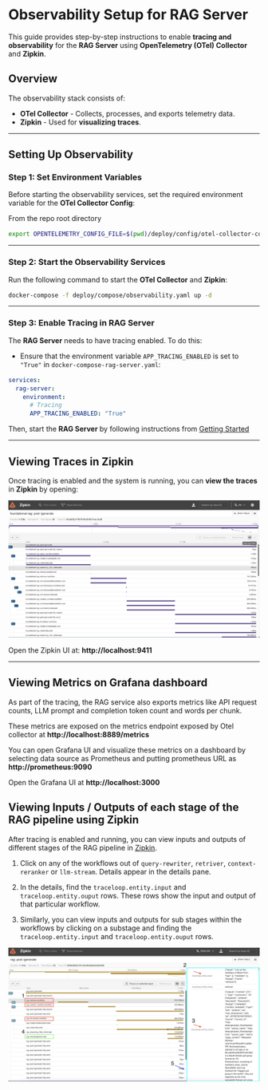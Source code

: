 # Observability Setup for RAG Server

This guide provides step-by-step instructions to enable **tracing and observability** for the **RAG Server** using **OpenTelemetry (OTel) Collector** and **Zipkin**.

## Overview
The observability stack consists of:
- **OTel Collector** - Collects, processes, and exports telemetry data.
- **Zipkin** - Used for **visualizing traces**.

---

## Setting Up Observability

### **Step 1: Set Environment Variables**
Before starting the observability services, set the required environment variable for the **OTel Collector Config**:

From the repo root directory

```sh
export OPENTELEMETRY_CONFIG_FILE=$(pwd)/deploy/config/otel-collector-config.yaml
```

---

### **Step 2: Start the Observability Services**
Run the following command to start the **OTel Collector** and **Zipkin**:

```sh
docker-compose -f deploy/compose/observability.yaml up -d
```

---

### **Step 3: Enable Tracing in RAG Server**
The **RAG Server** needs to have tracing enabled. To do this:
- Ensure that the environment variable `APP_TRACING_ENABLED` is set to `"True"` in `docker-compose-rag-server.yaml`:

```yaml
services:
  rag-server:
    environment:
      # Tracing
      APP_TRACING_ENABLED: "True"
```

Then, start the **RAG Server** by following instructions from [Getting Started](quickstart.md)

---

## Viewing Traces in Zipkin
Once tracing is enabled and the system is running, you can **view the traces** in **Zipkin** by opening:

  <p align="center">
  <img src="./assets/zipkin_ui.png" width="750">
  </p>

Open the Zipkin UI at: **http://localhost:9411**  


---

## Viewing Metrics on Grafana dashboard

As part of the tracing, the RAG service also exports metrics like API request counts, LLM prompt and completion token count and words per chunk.

These metrics are exposed on the metrics endpoint exposed by Otel collector at **http://localhost:8889/metrics**

You can open Grafana UI and visualize these metrics on a dashboard by selecting data source as Prometheus and putting prometheus URL as **http://prometheus:9090**

Open the Grafana UI at **http://localhost:3000**



## Viewing Inputs / Outputs of each stage of the RAG pipeline using Zipkin

After tracing is enabled and running, you can view inputs and outputs of different stages of the RAG pipeline in [Zipkin](https://zipkin.io/).

1. Click on any of the workflows out of `query-rewriter`, `retriver`, `context-reranker` or `llm-stream`. Details appear in the details pane.

2. In the details, find the `traceloop.entity.input` and `traceloop.entity.ouput` rows. These rows show the input and output of that particular workflow.

3. Similarly, you can view inputs and outputs for sub stages within the workflows by clicking on a substage and finding the `traceloop.entity.input` and `traceloop.entity.ouput` rows.

  <p align="center">
  <img src="./assets/zipkin_ui_labelled.png" width="750">
  </p>
